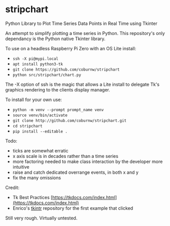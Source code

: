 # stripchart
Python Library to Plot Time Series Data Points in Real Time using Tkinter  

An attempt to simplify plotting a time series in Python. This repository's only dependancy is the Python native Tkinter library. 

To use on a headless Raspberry Pi Zero with an OS Lite install:
 * ``ssh -X pi@mypi.local``
 * ``apt install python3-tk``
 * ``git clone https://github.com/coburnw/stripchart``
 * ``python src/stripchart/chart.py``

The -X option of ssh is the magic that allows a Lite install to delegate Tk's graphics rendering to the clients display manager.

To install for your own use:
 * ``python -m venv --prompt prompt_name venv``
 * ``source venv/bin/activate``
 * ``git clone http://github.com/coburnw/stripchart.git``
 * ``cd stripchart``
 * ``pip install --editable .``
 
Todo:
 * ticks are somewhat erratic
 * x axis scale is in decades rather than a time series
 * more factoring needed to make class interaction by the developer more intuitive 
 * raise and catch dedicated overrange events, in both x and y
 * fix the many omissions

Credit:
 * Tk Best Practices [https://tkdocs.com/index.html](https://tkdocs.com/index.html)
 * Enrico's [tkintr](https://github.com/enrico-dibacco/tkinter) repository for the first example that clicked
 
Still very rough. Virtually untested.
